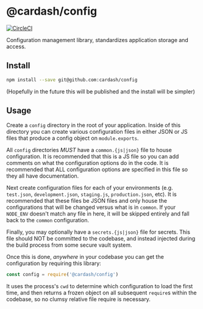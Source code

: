 # @cardash/config

[![CircleCI](https://circleci.com/gh/cardash/config.svg?style=svg&circle-token=08f5245c0844f58fdd8e431375b19305410264fa)](https://circleci.com/gh/cardash/config)

Configuration management library, standardizes application storage and access.

## Install

```sh
npm install --save git@github.com:cardash/config
```

(Hopefully in the future this will be published and the install will be simpler)

## Usage

Create a `config` directory in the root of your application. Inside of this directory you can create various configuration files in either JSON or JS files that produce a config object on `module.exports`.

All `config` directories *MUST* have a `common.{js|json}` file to house configuration. It is recommended that this is a JS file so you can add comments on what the configuration options do in the code. It is recommended that ALL configuration options are specified in this file so they all have documentation.

Next create configuration files for each of your environments (e.g. `test.json`, `development.json`, `staging.js`, `production.json`, etc). It is recommended that these files be JSON files and only house the configurations that will be changed versus what is in `common`. If your `NODE_ENV` doesn't match any file in here, it will be skipped entirely and fall back to the `common` configuration.

Finally, you may optionally have a `secrets.{js|json}` file for secrets. This file should NOT be committed to the codebase, and instead injected during the build process from some secure vault system.

Once this is done, *anywhere* in your codebase you can get the configuration by requiring this library:

```js
const config = require('@cardash/config')
```

It uses the process's `cwd` to determine which configuration to load the first time, and then returns a frozen object on all subsequent `require`s within the codebase, so no clumsy relative file require is necessary.